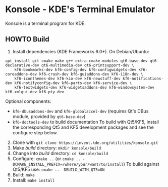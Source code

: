 # Konsole - KDE's Terminal Emulator

Konsole is a terminal program for KDE.


## HOWTO Build

1. Install dependencies (KDE Frameworks 6.0+). On Debian/Ubuntu:
```
apt install git cmake make g++ extra-cmake-modules qt6-base-dev qt6-declarative-dev qt6-multimedia-dev qt6-printsupport-dev \
    kf6-bookmarks-dev kf6-config-dev kf6-configwidgets-dev kf6-coreaddons-dev kf6-crash-dev kf6-guiaddons-dev kf6-i18n-dev \
    kf6-iconthemes-dev kf6-kio-dev kf6-newstuff-dev kf6-notifications-dev kf6-notifyconfig-dev kf6-parts-dev kf6-service-dev \
    kf6-textwidgets-dev kf6-widgetsaddons-dev kf6-windowsystem-dev kf6-xmlgui-dev kf6-pty-dev
```
   Optional components:
   - `kf6-dbusaddons-dev` and `kf6-globalaccel-dev` (requires Qt's DBus module, provided by `qt6-base-dev`)
   - `kf6-doctools-dev` to build documentation
   To build with Qt5/KF5, install the corresponding Qt5 and KF5 development packages and see the configure step below.
2. Clone with `git clone https://invent.kde.org/utilities/konsole.git`
3. Make _build_ directory: `mkdir konsole/build`
4. Change into _build_ directory: `cd konsole/build`
5. Configure: `cmake ..` (or `cmake .. -DCMAKE_INSTALL_PREFIX=/where/your/want/to/install`)
   To build against Qt5/KF5 use: `cmake .. -DBUILD_WITH_QT5=ON`
6. Build: `make`
7. Install: `make install`



